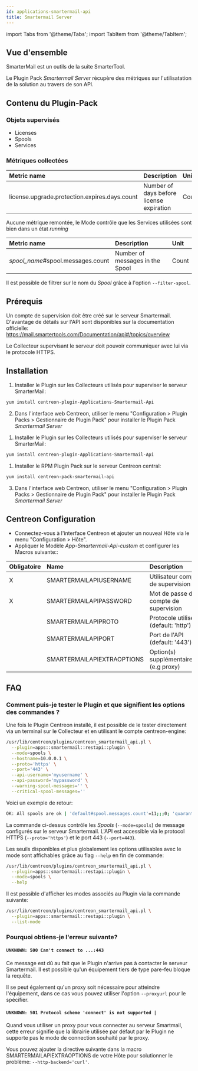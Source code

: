 ```yaml
---
id: applications-smartermail-api
title: Smartermail Server
---
```

import Tabs from '@theme/Tabs';
import TabItem from '@theme/TabItem';


## Vue d'ensemble

SmarterMail est un outils de la suite SmarterTool. 

Le Plugin Pack *Smartermail Server* récupère des métriques sur l'utilisatation 
de la solution au travers de son API. 

## Contenu du Plugin-Pack

### Objets supervisés

* Licenses
* Spools
* Services 

### Métriques collectées

<Tabs groupId="sync">
<TabItem value="Licenses" label="Licenses">

| Metric name                                    | Description                                | Unit   |
| :--------------------------------------------- | :----------------------------------------- | :----- |
| license.upgrade.protection.expires.days.count  | Number of days before license expiration   | Count  |

</TabItem>
<TabItem value="Services" label="Services">

Aucune métrique remontée, le Mode contrôle que les Services utilisées sont bien dans un état 
*running*

</TabItem>
<TabItem value="Spools" label="Spools">

| Metric name                        | Description                       | Unit   |
| :--------------------------------- | :-------------------------------- | :----- |
| *spool_name*#spool.messages.count  | Number of messages in the Spool   | Count  |

Il est possible de filtrer sur le nom du *Spool* grâce à l'option `--filter-spool`. 

</TabItem>
</Tabs>

## Prérequis 

Un compte de supervision doit être créé sur le serveur Smartermail. D'avantage 
de détails sur l'API sont disponibles sur la documentation officielle: 
https://mail.smartertools.com/Documentation/api#/topics/overview 

Le Collecteur supervisant le serveur doit pouvoir communiquer avec lui via le 
protocole HTTPS.

## Installation

<Tabs groupId="sync">
<TabItem value="Online IMP Licence & IT100 Editions" label="Online IMP Licence & IT100 Editions">

1. Installer le Plugin sur les Collecteurs utilisés pour superviser le serveur SmarterMail:

```bash
yum install centreon-plugin-Applications-Smartermail-Api
```

2. Dans l'interface web Centreon, utiliser le menu "Configuration > Plugin Packs > Gestionnaire de Plugin Pack"
pour installer le Plugin Pack *Smartermail Server* 

</TabItem>
<TabItem value="Offline IMP License" label="Offline IMP License">

1. Installer le Plugin sur les Collecteurs utilisés pour superviser le serveur SmarterMail:

```bash
yum install centreon-plugin-Applications-Smartermail-Api
```

1. Installer le RPM Plugin Pack sur le serveur Centreon central:

```bash
yum install centreon-pack-smartermail-api
```

3. Dans l'interface web Centreon, utiliser le menu "Configuration > Plugin Packs > Gestionnaire de Plugin Pack"
pour installer le Plugin Pack *Smartermail Server* 

</TabItem>
</Tabs>

## Centreon Configuration

* Connectez-vous à l'interface Centreon et ajouter un nouveal Hôte via le menu "Configuration > Hôte".
* Appliquer le Modèle *App-Smartermail-Api-custom* et configurer les Macros suivante::

| Obligatoire | Name                       | Description                             |
| :---------- | :------------------------- | :-------------------------------------- |
| X           | SMARTERMAILAPIUSERNAME     | Utilisateur compte de supervision       |
| X           | SMARTERMAILAPIPASSWORD     | Mot de passe du compte de supervision   | 
|             | SMARTERMAILAPIPROTO        | Protocole utilisé (default: 'http')     |
|             | SMARTERMAILAPIPORT         | Port de l'API (default: '443')          |
|             | SMARTERMAILAPIEXTRAOPTIONS | Option(s) supplémentaire(s) (e.g proxy) |

## FAQ

### Comment puis-je tester le Plugin et que signifient les options des commandes ?

Une fois le Plugin Centreon installé, il est possible de le tester directement 
via un terminal sur le Collecteur et en utilisant le compte centreon-engine:

```bash
/usr/lib/centreon/plugins/centreon_smartermail_api.pl \
  --plugin=apps::smartermail::restapi::plugin \
  --mode=spools \
  --hostname=10.0.0.1 \
  --proto='https' \
  --port='443' \
  --api-username='myusername' \
  --api-password='mypassword' \
  --warning-spool-messages='' \
  --critical-spool-messages=''
```

Voici un exemple de retour: 

```bash
OK: All spools are ok | 'default#spool.messages.count'=11;;;0; 'quarantine_limit#spool.messages.count'=5000;;;0; 'spam#spool.messages.count'=0;;;0; 'spool_limit#spool.messages.count'=50000;;;0; 'throttledDomains#spool.messages.count'=0;;;0; 'throttledMailingLists#spool.messages.count'=0;;;0; 'throttledUsers#spool.messages.count'=0;;;0; 'virus#spool.messages.count'=0;;;0; 'waiting#spool.messages.count'=3;;;0;
```

La commande ci-dessus contrôle les *Spools* (`--mode=spools`) de message configurés 
sur le serveur Smartermail. L'API est accessible via le protocol HTTPS (`--proto='https'`)
et le port 443 (`--port=443`). 

Les seuils disponibles et plus globalement les options utilisables avec le mode 
sont affichables grâce au flag `--help` en fin de commande:

```bash
/usr/lib/centreon/plugins/centreon_smartermail_api.pl \
  --plugin=apps::smartermail::restapi::plugin \
  --mode=spools \
  --help
```

Il est possible d'afficher les modes associés au Plugin via la commande suivante:

```bash
/usr/lib/centreon/plugins/centreon_smartermail_api.pl \
  --plugin=apps::smartermail::restapi::plugin \
  --list-mode
```

### Pourquoi obtiens-je l'erreur suivante? 

#### ```UNKNOWN: 500 Can't connect to ...:443```

Ce message est dû au fait que le Plugin n'arrive pas à contacter le serveur
Smartermail. Il est possible qu'un équipement tiers de type pare-feu bloque 
la requête. 

Il se peut également qu'un proxy soit nécessaire pour atteindre l'équipement,
dans ce cas vous pouvez utiliser l'option `--proxyurl` pour le spécifier.

#### ```UNKNOWN: 501 Protocol scheme 'connect' is not supported |```

Quand vous utiliser un proxy pour vous connecter au serveur Smartmail, cette erreur
signifie que la librairie utilisée par défaut par le Plugin ne supporte pas le mode
de connection souhaité par le proxy. 

Vous pouvez ajouter la directive suivante dans la macro SMARTERMAILAPIEXTRAOPTIONS
de votre Hôte pour solutionner le problème: `--http-backend='curl'`.